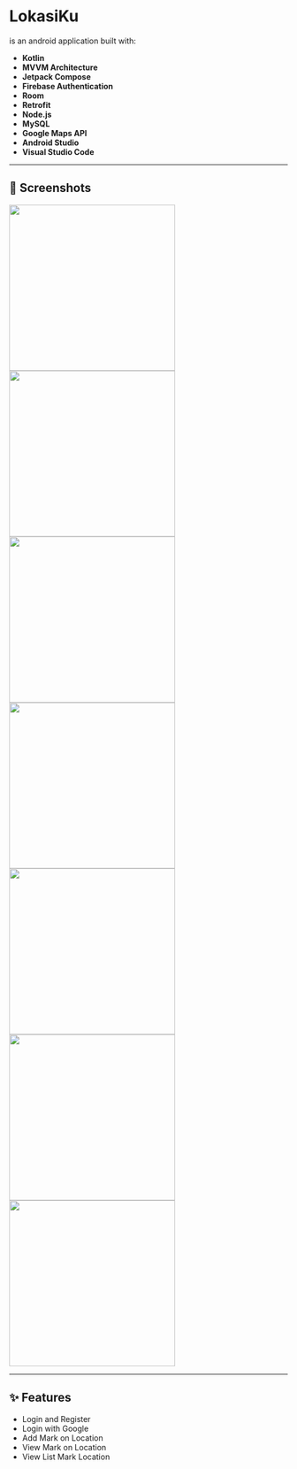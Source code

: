 # LokasiKu
is an android application built with:

- **Kotlin**
- **MVVM Architecture**
- **Jetpack Compose**
- **Firebase Authentication**
- **Room**
- **Retrofit**
- **Node.js**
- **MySQL**
- **Google Maps API**
- **Android Studio**
- **Visual Studio Code**

---

## 📸 Screenshots

<img src="https://github.com/user-attachments/assets/8f83445d-64d2-405a-870c-bcceba83f046" width="300" />

<img src="https://github.com/user-attachments/assets/8f82f0f6-0b5a-48a0-8a4b-ce67b0ea28ec" width="300" />
<img src="https://github.com/user-attachments/assets/f030153f-9ed8-4ae8-98a5-c4961ebf3df7" width="300" />
<img src="https://github.com/user-attachments/assets/2862b643-9f82-446c-9ae7-42e3b7a52038" width="300" />
<img src="https://github.com/user-attachments/assets/eebdba12-009e-41ee-b097-b4cb378b7e3e" width="300" />
<img src="https://github.com/user-attachments/assets/d6c62134-8a4e-4be4-8515-8288d88aad58" width="300" />
<img src="https://github.com/user-attachments/assets/01677eb8-1c06-4073-808d-e7f993b0af8c" width="300" />

---

## ✨ Features

- Login and Register
- Login with Google
- Add Mark on Location
- View Mark on Location
- View List Mark Location

